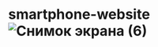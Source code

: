 # smartphone-website![Снимок экрана (6)](https://github.com/f-jurabaeva/smartphone-website/assets/75970608/708bc021-047f-4e1f-a5cb-574a6a77bb3a)
